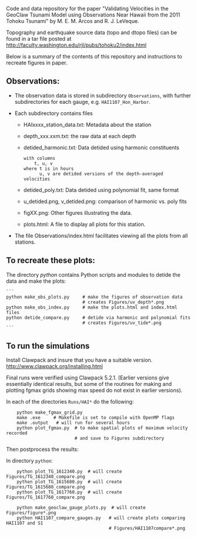 

Code and data repository for the paper "Validating Velocities in the GeoClaw
Tsunami Model using Observations Near Hawaii from the 2011 Tohoku Tsunami"
by M. E. M. Arcos and R. J. LeVeque.

Topography and earthquake source data (topo and dtopo files) can be found in
a tar file posted at
http://faculty.washington.edu/rjl/pubs/tohoku2/index.html

Below is a summary of the contents of this repository and
instructions to recreate figures in paper.

Observations:
-------------

  - The observation data is stored in subdirectory `Observations`, with further
    subdirectories for each gauge, e.g. `HAI1107_Hon_Harbor`.  

  - Each subdirectory contains files 
      - HAIxxxx_station_data.txt:  Metadata about the station
      - depth_xxx.xxm.txt: the raw data at each depth
      - detided_harmonic.txt:   Data detided using harmonic constituents

            with columns 
                t, u, v
            where t is in hours 
                  u, v are detided versions of the depth-averaged velocities

      - detided_poly.txt:   Data detided using polynomial fit, same format
      - u_detided.png, v_detided.png: comparison of harmonic vs. poly fits
      - figXX.png:  Other figures illustrating the data.
      - plots.html: A file to display all plots for this station.

  - The file Observations/index.html facilitates viewing all the plots
    from all stations.

To recreate these plots:
------------------------

The directory *python* contains Python scripts and modules to detide the
data and make the plots:

    ```
    python make_obs_plots.py     # make the figures of observation data
								 # creates Figures/uv_depth*.png
    python make_obs_index.py     # make the plots.html and index.html files
    python detide_compare.py     # detide via harmonic and polynomial fits
								 # creates Figures/uv_tide*.png
    ```

    
To run the simulations
----------------------

Install Clawpack and insure that you have a suitable version.
    http://www.clawpack.org/installing.html

Final runs were verified using Clawpack 5.2.1.
(Earlier versions give essentially identical results, but some of the
routines for making and plotting fgmax grids showing max speed do not exist
in earlier versions).



In each of the directories `Runs/HAI*` do the following:

```       
    python make_fgmax_grid.py
    make .exe     # Makefile is set to compile with OpenMP flags 
    make .output   # will run for several hours
	python plot_fgmax.py  # to make spatial plots of maximum velocity recorded
                          # and save to Figures subdirectory
```       

Then postprocess the results:

In directory `python`:

```       
    python plot_TG_1612340.py  # will create Figures/TG_1612340_compare.png
    python plot_TG_1615680.py  # will create Figures/TG_1615680_compare.png
    python plot_TG_1617760.py  # will create Figures/TG_1617760_compare.png

    python make_geoclaw_gauge_plots.py  # will create Figures/figure*.png 
	python HAI1107_compare_gauges.py   # will create plots comparing HAI1107 and S1
                                       # Figures/HAI1107compare*.png

```       


